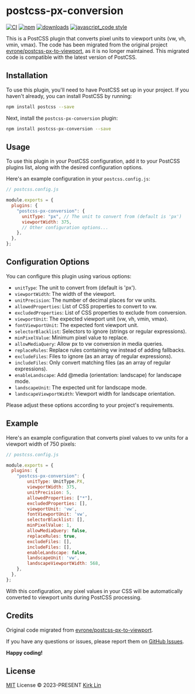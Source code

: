 # postcss-px-conversion

[![CI][ci-image]][ci-url] [![npm][npm-image]][npm-url] [![downloads][downloads-image]][downloads-url] [![javascript_code style][code-style-image]][code-style-url]

[ci-image]: https://github.com/kirklin/postcss-px-conversion/actions/workflows/release.yml/badge.svg?branch=main
[ci-url]: https://github.com/kirklin/postcss-px-conversion/actions/workflows/release.yml
[npm-image]: https://img.shields.io/npm/v/postcss-px-conversion.svg
[npm-url]: https://npmjs.org/package/postcss-px-conversion
[downloads-image]: https://img.shields.io/npm/dm/postcss-px-conversion.svg
[downloads-url]: https://npmjs.org/package/postcss-px-conversion
[code-style-image]: https://img.shields.io/badge/code__style-%40kirklin%2Feslint--config-brightgreen
[code-style-url]: https://github.com/kirklin/eslint-config/


This is a PostCSS plugin that converts pixel units to viewport units (vw, vh, vmin, vmax). The code has been migrated from the original project [evrone/postcss-px-to-viewport](https://github.com/evrone/postcss-px-to-viewport), as it is no longer maintained. This migrated code is compatible with the latest version of PostCSS.

## Installation

To use this plugin, you'll need to have PostCSS set up in your project. If you haven't already, you can install PostCSS by running:

```bash
npm install postcss --save
```

Next, install the `postcss-px-conversion` plugin:

```bash
npm install postcss-px-conversion --save
```

## Usage

To use this plugin in your PostCSS configuration, add it to your PostCSS plugins list, along with the desired configuration options.

Here's an example configuration in your `postcss.config.js`:

```javascript
// postcss.config.js

module.exports = {
  plugins: {
    "postcss-px-conversion": {
      unitType: "px", // The unit to convert from (default is 'px')
      viewportWidth: 375,
      // Other configuration options...
    },
  },
};
```

## Configuration Options

You can configure this plugin using various options:

- `unitType`: The unit to convert from (default is 'px').
- `viewportWidth`: The width of the viewport.
- `unitPrecision`: The number of decimal places for vw units.
- `allowedProperties`: List of CSS properties to convert to vw.
- `excludedProperties`: List of CSS properties to exclude from conversion.
- `viewportUnit`: The expected viewport unit (vw, vh, vmin, vmax).
- `fontViewportUnit`: The expected font viewport unit.
- `selectorBlacklist`: Selectors to ignore (strings or regular expressions).
- `minPixelValue`: Minimum pixel value to replace.
- `allowMediaQuery`: Allow px to vw conversion in media queries.
- `replaceRules`: Replace rules containing vw instead of adding fallbacks.
- `excludeFiles`: Files to ignore (as an array of regular expressions).
- `includeFiles`: Only convert matching files (as an array of regular expressions).
- `enableLandscape`: Add @media (orientation: landscape) for landscape mode.
- `landscapeUnit`: The expected unit for landscape mode.
- `landscapeViewportWidth`: Viewport width for landscape orientation.

Please adjust these options according to your project's requirements.

## Example

Here's an example configuration that converts pixel values to vw units for a viewport width of 750 pixels:

```javascript
// postcss.config.js

module.exports = {
  plugins: {
    "postcss-px-conversion": {
  		unitType: UnitType.PX,
  		viewportWidth: 375,
  		unitPrecision: 5,
  		allowedProperties: ["*"],
  		excludedProperties: [],
  		viewportUnit: 'vw',
  		fontViewportUnit: 'vw',
  		selectorBlacklist: [],
  		minPixelValue: 1,
  		allowMediaQuery: false,
  		replaceRules: true,
  		excludeFiles: [],
  		includeFiles: [],
  		enableLandscape: false,
  		landscapeUnit: 'vw',
  		landscapeViewportWidth: 568,
    },
  },
};
```

With this configuration, any pixel values in your CSS will be automatically converted to viewport units during PostCSS processing.

## Credits

Original code migrated from [evrone/postcss-px-to-viewport](https://github.com/evrone/postcss-px-to-viewport).

If you have any questions or issues, please report them on [GitHub Issues](https://github.com/kirklin/postcss-px-conversion/issues).

**Happy coding!**


## License

[MIT](./LICENSE) License &copy; 2023-PRESENT [Kirk Lin](https://github.com/kirklin)
